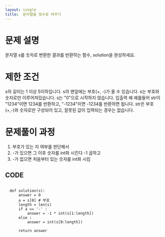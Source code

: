 ```yaml
---
layout: single
title:  문자열을 정수로 바꾸기
---
```


# 문제 설명

문자열 s를 숫자로 변환한 결과를 반환하는 함수, solution을 완성하세요.

# 제한 조건
s의 길이는 1 이상 5이하입니다.
s의 맨앞에는 부호(+, -)가 올 수 있습니다.
s는 부호와 숫자로만 이루어져있습니다.
s는 "0"으로 시작하지 않습니다.
입출력 예
예를들어 str이 "1234"이면 1234를 반환하고, "-1234"이면 -1234를 반환하면 됩니다.
str은 부호(+,-)와 숫자로만 구성되어 있고, 잘못된 값이 입력되는 경우는 없습니다.

# 문제풀이 과정

1. 부호가 있는 지 여부를 판단해서 
2. -가 있으면 그 이후 숫자를 int화 시킨다 -1 곱하고
3. -가 없으면 처음부터 있는 숫자를 int화 시킴

## CODE

```

  def solution(s):
      answer = 0
      a = s[0] # 부호
      length = len(s)
      if a == '-' :
          answer = -1 * int(s[1:length])
      else :
          answer = int(s[0:length])    

      return answer
```
